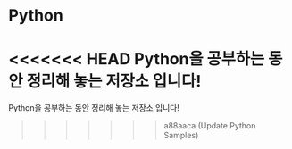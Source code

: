 # Python
<<<<<<< HEAD
Python을 공부하는 동안 정리해 놓는 저장소 입니다!
=======
Python을 공부하는 동안 정리해 놓는 저장소 입니다!
>>>>>>> a88aaca (Update Python Samples)
